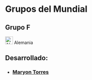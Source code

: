 # Grupos del Mundial

## Grupo F
<img alt="Alemania" src="http://flags.fmcdn.net/data/flags/w580/de.png" width="25" height="25"> Alemania

## Desarrollado:
- ### [Maryon Torres](https://twitter.com/maryitotr)
